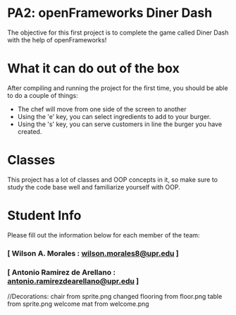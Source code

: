 # PA2: openFrameworks Diner Dash
The objective for this first project is to complete the game called Diner Dash with the help of openFrameworks!

# What it can do out of the box
After compiling and running the project for the first time, you should be able to do a couple of things:

- The chef will move from one side of the screen to another
- Using the 'e' key, you can select ingredients to add to your burger.
- Using the 's' key, you can serve customers in line the burger you have created.

# Classes
This project has a lot of classes and OOP concepts in it, so make sure to study the code base well and familiarize yourself with OOP.

# Student Info
Please fill out the information below for each member of the team:

### [ Wilson A. Morales : wilson.morales8@upr.edu ]

### [ Antonio Ramirez de Arellano : antonio.ramirezdearellano@upr.edu ]

//Decorations:
chair from sprite.png
changed flooring from floor.png
table from sprite.png
welcome mat from welcome.png
